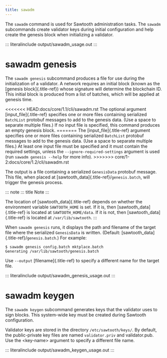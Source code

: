 ```yaml
---
title: sawadm
---
```


The `sawadm` command is used for Sawtooth administration tasks. The
`sawadm` subcommands create validator keys during initial configuration
and help create the genesis block when initializing a validator.

::: literalinclude
output/sawadm_usage.out
:::

# sawadm genesis

The `sawadm genesis` subcommand produces a file for use during the
initialization of a validator. A network requires an initial block
(known as the [genesis block]{.title-ref}) whose signature will
determine the blockchain ID. This initial block is produced from a list
of batches, which will be applied at genesis time.

\<\<\<\<\<\<\< HEAD:docs/core/1.1/cli/sawadm.rst The optional argument
[input_file]{.title-ref} specifies one or more files containing
serialized `BatchList` protobuf messages to add to the genesis data.
(Use a space to separate multiple files.) If no input file is specified,
this command produces an empty genesis block. ======= The
[input_file]{.title-ref} argument specifies one or more files containing
serialized `BatchList` protobuf messages to add to the genesis data.
(Use a space to separate multiple files.) At least one input file must
be specified and it must contain the required settings, unless the
`--ignore-required-settings` argument is used (run
`sawadm genesis --help` for more info). \>\>\>\>\>\>\>
core/1-2:docs/core/1.2/cli/sawadm.rst

The output is a file containing a serialized `GenesisData` protobuf
message. This file, when placed at
[sawtooth_data]{.title-ref}/`genesis.batch`, will trigger the genesis
process.

::: note
::: title
Note
:::

The location of [sawtooth_data]{.title-ref} depends on whether the
environment variable `SAWTOOTH_HOME` is set. If it is, then
[sawtooth_data]{.title-ref} is located at `SAWTOOTH_HOME/data`. If it is
not, then [sawtooth_data]{.title-ref} is located at `/var/lib/sawtooth`.
:::

When `sawadm genesis` runs, it displays the path and filename of the
target file where the serialized `GenesisData` is written. (Default:
[sawtooth_data]{.title-ref}/`genesis.batch`.) For example:

``` console
$ sawadm genesis config.batch mktplace.batch
Generating /var/lib/sawtooth/genesis.batch
```

Use `--output` [filename]{.title-ref} to specify a different name for
the target file.

::: literalinclude
output/sawadm_genesis_usage.out
:::

# sawadm keygen

The `sawadm keygen` subcommand generates keys that the validator uses to
sign blocks. This system-wide key must be created during Sawtooth
configuration.

Validator keys are stored in the directory `/etc/sawtooth/keys/`. By
default, the public-private key files are named `validator.priv` and
validator.pub. Use the \<key-name> argument to specify a different file
name.

::: literalinclude
output/sawadm_keygen_usage.out
:::

